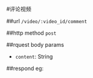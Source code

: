 #评论视频



##url
`/video/:video_id/comment`


##http method
`post`

##rquest body params

 * `content`: String 

##respond
eg:
```

```



